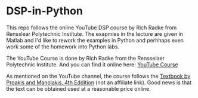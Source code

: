 # DSP-in-Python
This repo follows the online YouTube DSP course by Rich Radke from Rensslear Polytechnic Institute. The exapmles in the lecture are given in Matlab and I'd like to rework the examples in Python and perhhaps even work some of the homework into Python labs.

The YouTube Course is done by Rich Radke from the Rensselaer Polytechnic Institute.  And you can find it online here: [YouTube Course](https://www.youtube.com/playlist?list=PLuh62Q4Sv7BUSzx5Jr8Wrxxn-U10qG1et)

As mentioned on the YouTube channel, the course follows the [Textbook by Proakis and Manolakis, 4th Eddition](https://a.co/d/2iMp1k1) (not an affiliate link).  Good news is that the text can be obtained used at a reasonable price online. 
